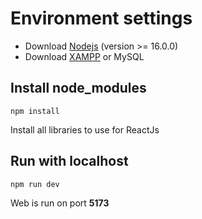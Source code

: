 # Environment settings

- Download [Nodejs](https://nodejs.org/en/blog/release/v16.16.0) (version >= 16.0.0)
- Download [XAMPP](https://www.apachefriends.org/download.html) or MySQL

## Install node_modules

    npm install

Install all libraries to use for ReactJs

## Run with localhost

    npm run dev

Web is run on port **5173**
